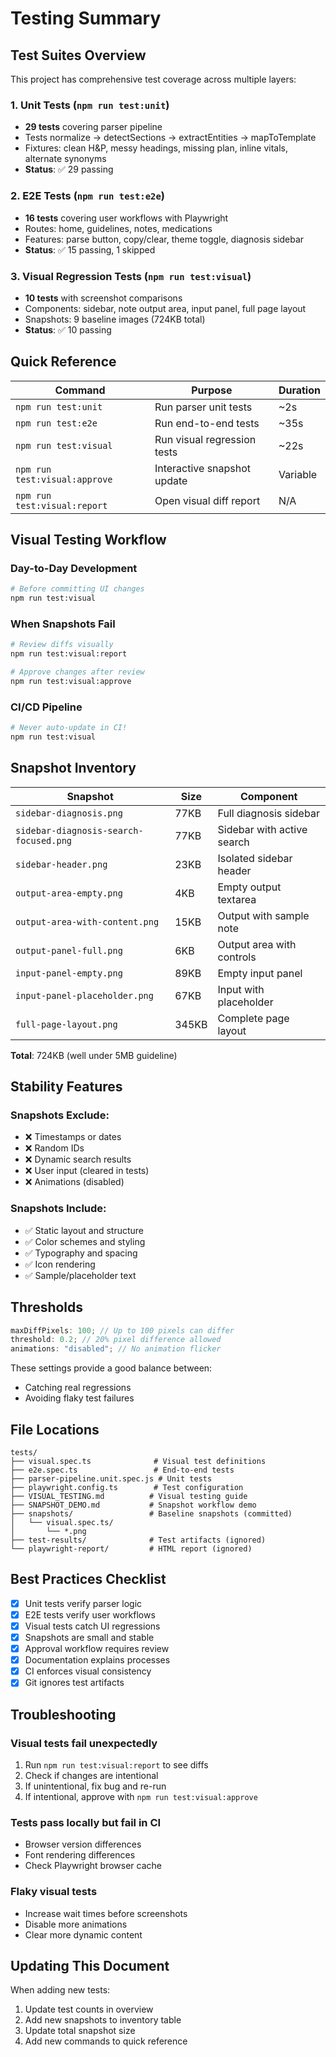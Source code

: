 # Testing Summary

## Test Suites Overview

This project has comprehensive test coverage across multiple layers:

### 1. Unit Tests (`npm run test:unit`)

- **29 tests** covering parser pipeline
- Tests normalize → detectSections → extractEntities → mapToTemplate
- Fixtures: clean H&P, messy headings, missing plan, inline vitals, alternate synonyms
- **Status**: ✅ 29 passing

### 2. E2E Tests (`npm run test:e2e`)

- **16 tests** covering user workflows with Playwright
- Routes: home, guidelines, notes, medications
- Features: parse button, copy/clear, theme toggle, diagnosis sidebar
- **Status**: ✅ 15 passing, 1 skipped

### 3. Visual Regression Tests (`npm run test:visual`)

- **10 tests** with screenshot comparisons
- Components: sidebar, note output area, input panel, full page layout
- Snapshots: 9 baseline images (724KB total)
- **Status**: ✅ 10 passing

## Quick Reference

| Command                       | Purpose                     | Duration |
| ----------------------------- | --------------------------- | -------- |
| `npm run test:unit`           | Run parser unit tests       | ~2s      |
| `npm run test:e2e`            | Run end-to-end tests        | ~35s     |
| `npm run test:visual`         | Run visual regression tests | ~22s     |
| `npm run test:visual:approve` | Interactive snapshot update | Variable |
| `npm run test:visual:report`  | Open visual diff report     | N/A      |

## Visual Testing Workflow

### Day-to-Day Development

```bash
# Before committing UI changes
npm run test:visual
```

### When Snapshots Fail

```bash
# Review diffs visually
npm run test:visual:report

# Approve changes after review
npm run test:visual:approve
```

### CI/CD Pipeline

```bash
# Never auto-update in CI!
npm run test:visual
```

## Snapshot Inventory

| Snapshot                               | Size  | Component                  |
| -------------------------------------- | ----- | -------------------------- |
| `sidebar-diagnosis.png`                | 77KB  | Full diagnosis sidebar     |
| `sidebar-diagnosis-search-focused.png` | 77KB  | Sidebar with active search |
| `sidebar-header.png`                   | 23KB  | Isolated sidebar header    |
| `output-area-empty.png`                | 4KB   | Empty output textarea      |
| `output-area-with-content.png`         | 15KB  | Output with sample note    |
| `output-panel-full.png`                | 6KB   | Output area with controls  |
| `input-panel-empty.png`                | 89KB  | Empty input panel          |
| `input-panel-placeholder.png`          | 67KB  | Input with placeholder     |
| `full-page-layout.png`                 | 345KB | Complete page layout       |

**Total**: 724KB (well under 5MB guideline)

## Stability Features

### Snapshots Exclude:

- ❌ Timestamps or dates
- ❌ Random IDs
- ❌ Dynamic search results
- ❌ User input (cleared in tests)
- ❌ Animations (disabled)

### Snapshots Include:

- ✅ Static layout and structure
- ✅ Color schemes and styling
- ✅ Typography and spacing
- ✅ Icon rendering
- ✅ Sample/placeholder text

## Thresholds

```typescript
maxDiffPixels: 100; // Up to 100 pixels can differ
threshold: 0.2; // 20% pixel difference allowed
animations: "disabled"; // No animation flicker
```

These settings provide a good balance between:

- Catching real regressions
- Avoiding flaky test failures

## File Locations

```
tests/
├── visual.spec.ts              # Visual test definitions
├── e2e.spec.ts                 # End-to-end tests
├── parser-pipeline.unit.spec.js # Unit tests
├── playwright.config.ts        # Test configuration
├── VISUAL_TESTING.md          # Visual testing guide
├── SNAPSHOT_DEMO.md           # Snapshot workflow demo
├── snapshots/                 # Baseline snapshots (committed)
│   └── visual.spec.ts/
│       └── *.png
├── test-results/              # Test artifacts (ignored)
└── playwright-report/         # HTML report (ignored)
```

## Best Practices Checklist

- [x] Unit tests verify parser logic
- [x] E2E tests verify user workflows
- [x] Visual tests catch UI regressions
- [x] Snapshots are small and stable
- [x] Approval workflow requires review
- [x] Documentation explains processes
- [x] CI enforces visual consistency
- [x] Git ignores test artifacts

## Troubleshooting

### Visual tests fail unexpectedly

1. Run `npm run test:visual:report` to see diffs
2. Check if changes are intentional
3. If unintentional, fix bug and re-run
4. If intentional, approve with `npm run test:visual:approve`

### Tests pass locally but fail in CI

- Browser version differences
- Font rendering differences
- Check Playwright browser cache

### Flaky visual tests

- Increase wait times before screenshots
- Disable more animations
- Clear more dynamic content

## Updating This Document

When adding new tests:

1. Update test counts in overview
2. Add new snapshots to inventory table
3. Update total snapshot size
4. Add new commands to quick reference
